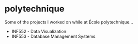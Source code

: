 # polytechnique
 
Some of the projects I worked on while at École polytechnique...

- INF552 - Data Visualization
- INF553 - Database Management Systems